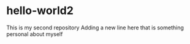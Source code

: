 # hello-world2
This is my second repository
Adding a new line here that is something personal about myself
